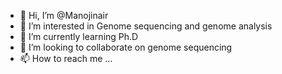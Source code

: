- 👋 Hi, I’m @Manojinair
- 👀 I’m interested in Genome sequencing and genome analysis
- 🌱 I’m currently learning Ph.D
- 💞️ I’m looking to collaborate on genome sequencing
- 📫 How to reach me ...

<!---
Manojinair/Manojinair is a ✨ special ✨ repository because its `README.md` (this file) appears on your GitHub profile.
You can click the Preview link to take a look at your changes.
--->
